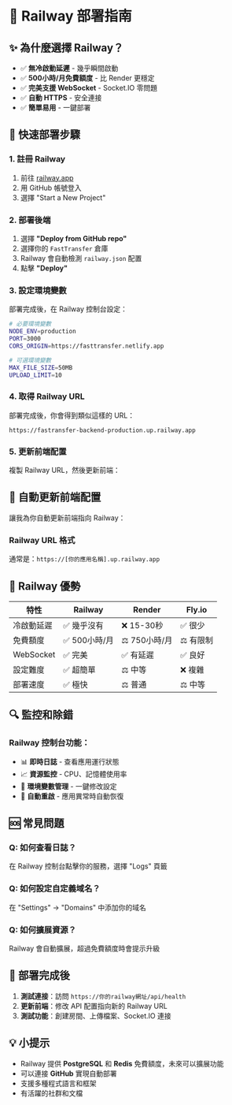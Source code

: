 # 🚀 Railway 部署指南

## ✨ 為什麼選擇 Railway？

- ✅ **無冷啟動延遲** - 幾乎瞬間啟動
- ✅ **500小時/月免費額度** - 比 Render 更穩定
- ✅ **完美支援 WebSocket** - Socket.IO 零問題
- ✅ **自動 HTTPS** - 安全連接
- ✅ **簡單易用** - 一鍵部署

## 🎯 快速部署步驟

### 1. 註冊 Railway
1. 前往 [railway.app](https://railway.app)
2. 用 GitHub 帳號登入
3. 選擇 "Start a New Project"

### 2. 部署後端
1. 選擇 **"Deploy from GitHub repo"**
2. 選擇你的 `FastTransfer` 倉庫
3. Railway 會自動檢測 `railway.json` 配置
4. 點擊 **"Deploy"**

### 3. 設定環境變數
部署完成後，在 Railway 控制台設定：

```bash
# 必要環境變數
NODE_ENV=production
PORT=3000
CORS_ORIGIN=https://fasttransfer.netlify.app

# 可選環境變數
MAX_FILE_SIZE=50MB
UPLOAD_LIMIT=10
```

### 4. 取得 Railway URL
部署完成後，你會得到類似這樣的 URL：
```
https://fastransfer-backend-production.up.railway.app
```

### 5. 更新前端配置
複製 Railway URL，然後更新前端：

## 🔧 自動更新前端配置

讓我為你自動更新前端指向 Railway：

### Railway URL 格式
通常是：`https://[你的應用名稱].up.railway.app`

## 🚀 Railway 優勢

| 特性 | Railway | Render | Fly.io |
|------|---------|--------|--------|
| 冷啟動延遲 | ✅ 幾乎沒有 | ❌ 15-30秒 | ✅ 很少 |
| 免費額度 | ✅ 500小時/月 | ⚖️ 750小時/月 | ⚖️ 有限制 |
| WebSocket | ✅ 完美 | ✅ 有延遲 | ✅ 良好 |
| 設定難度 | ✅ 超簡單 | ⚖️ 中等 | ❌ 複雜 |
| 部署速度 | ✅ 極快 | ⚖️ 普通 | ⚖️ 中等 |

## 🔍 監控和除錯

### Railway 控制台功能：
- 📊 **即時日誌** - 查看應用運行狀態
- 📈 **資源監控** - CPU、記憶體使用率
- 🔧 **環境變數管理** - 一鍵修改設定
- 🔄 **自動重啟** - 應用異常時自動恢復

## 🆘 常見問題

### Q: 如何查看日誌？
在 Railway 控制台點擊你的服務，選擇 "Logs" 頁籤

### Q: 如何設定自定義域名？
在 "Settings" → "Domains" 中添加你的域名

### Q: 如何擴展資源？
Railway 會自動擴展，超過免費額度時會提示升級

## 🎉 部署完成後

1. **測試連接**：訪問 `https://你的railway網址/api/health`
2. **更新前端**：修改 API 配置指向新的 Railway URL
3. **測試功能**：創建房間、上傳檔案、Socket.IO 連接

## 💡 小提示

- Railway 提供 **PostgreSQL** 和 **Redis** 免費額度，未來可以擴展功能
- 可以連接 **GitHub** 實現自動部署
- 支援多種程式語言和框架
- 有活躍的社群和文檔
